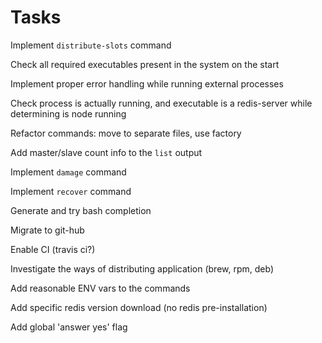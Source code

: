# Tasks

Implement `distribute-slots` command

Check all required executables present in the system on the start

Implement proper error handling while running external processes

Check process is actually running, and executable is a redis-server while determining is node running 

Refactor commands: move to separate files, use factory

Add master/slave count info to the `list` output

Implement `damage` command
 
Implement `recover` command

Generate and try bash completion

Migrate to git-hub

Enable CI (travis ci?)

Investigate the ways of distributing application (brew, rpm, deb)

Add reasonable ENV vars to the commands

Add specific redis version download (no redis pre-installation)

Add global 'answer yes' flag

